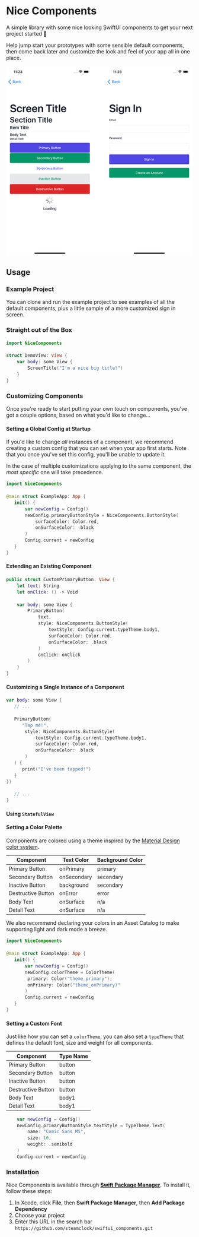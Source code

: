 # Nice Components

A simple library with some nice looking SwiftUI components to get your next project started 🚀

Help jump start your prototypes with some sensible default components, then come back later and customize the look and feel of your app all in one place.

![](preview.png)

## Usage

### Example Project

You can clone and run the example project to see examples of all the default components, plus a little sample of a more customized sign in screen.

### Straight out of the Box

```swift
import NiceComponents

struct DemoView: View {
    var body: some View {
        ScreenTitle("I'm a nice big title!")
    }
}

```

### Customizing Components

Once you're ready to start putting your own touch on components, you've got a couple options, based on what you'd like to change...

#### Setting a Global Config at Startup

If you'd like to change _all_ instances of a component, we recommend creating a custom config that you can set when your app first starts. Note that you once you've set this config, you'll be unable to update it.


In the case of multiple customizations applying to the same component, the _most specific_ one will take precedence.

```swift
import NiceComponents

@main struct ExampleApp: App {
   init() {
       var newConfig = Config()
       newConfig.primaryButtonStyle = NiceComponents.ButtonStyle(
           surfaceColor: Color.red,
           onSurfaceColor: .black
       )
       Config.current = newConfig
   }
}
```

#### Extending an Existing Component

```swift
public struct CustomPrimaryButton: View {
    let text: String
    let onClick: () -> Void
    
    var body: some View {
        PrimaryButton(
            text,
            style: NiceComponents.ButtonStyle(
                textStyle: Config.current.typeTheme.body1,
                surfaceColor: Color.red,
                onSurfaceColor: .black
            )
            onClick: onClick
        )
    }
}
```

#### Customizing a Single Instance of a Component

```swift
var body: some View {
   // ...
   
   PrimaryButton(
      "Tap me!",
       style: NiceComponents.ButtonStyle(
           textStyle: Config.current.typeTheme.body1,
           surfaceColor: Color.red,
           onSurfaceColor: .black
       )
   ) {
      print("I've been tapped!")
   }
})
   
   // ...
}

```

#### Using `StatefulView`



#### Setting a Color Palette

Components are colored using a theme inspired by the [Material Design color system](https://material.io/design/color/the-color-system.html#color-theme-creation).

| Component | Text Color | Background Color |
| ------------- | ------ | ------------ |
| Primary Button | onPrimary  | primary  |
| Secondary Button |  onSecondary | secondary |
| Inactive Button | background | secondary |
| Destructive Button | onError | error |
| Body Text | onSurface | n/a |
| Detail Text | onSurface | n/a |

We also recommend declaring your colors in an Asset Catalog to make supporting light and dark mode a breeze. 

```swift
import NiceComponents

@main struct ExampleApp: App {
   init() {
       var newConfig = Config()
       newConfig.colorTheme = ColorTheme(
        primary: Color("theme_primary"),
        onPrimary: Color("theme_onPrimary)"
       )
       Config.current = newConfig
   }
}
```

#### Setting a Custom Font 

Just like how you can set a `colorTheme`, you can also set a `typeTheme` that defines the default font, size and weight for all components.

| Component | Type Name |
| ------------- | ------ | 
| Primary Button | button | 
| Secondary Button |  button | 
| Inactive Button | button | 
| Destructive Button | button | 
| Body Text | body1 | 
| Detail Text | body1 | 

```swift
    var newConfig = Config()
    newConfig.primaryButtonStyle.textStyle = TypeTheme.Text(
        name: "Comic Sans MS", 
        size: 16, 
        weight: .semibold
    )
    Config.current = newConfig
```

### Installation

Nice Components is available through **[Swift Package Manager](https://swift.org/package-manager/)**. To install it, follow these steps:

1. In Xcode, click **File**, then **Swift Package Manager**, then **Add Package Dependency**
2. Choose your project
3. Enter this URL in the search bar `https://github.com/steamclock/swiftui_components.git`
